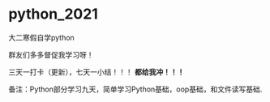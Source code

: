# python_2021
大二寒假自学python

群友们多多督促我学习呀！

三天一打卡（更新），七天一小结！！！
**都给我冲！！！**

备注：Python部分学习九天，简单学习Python基础，oop基础，和文件读写基础.
